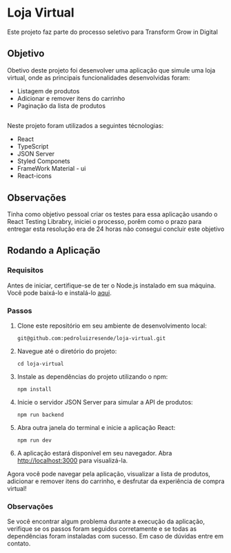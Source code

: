 # Loja Virtual

Este projeto faz parte do processo seletivo para Transform Grow in Digital

## Objetivo

Obetivo deste projeto foi desenvolver uma aplicação que simule uma loja virtual, onde as principais funcionalidades desenvolvidas foram: 
- Listagem de produtos
- Adicionar e remover itens do carrinho
- Paginação da lista de produtos

##
Neste projeto foram utilizados a seguintes técnologias: 
- React
- TypeScript
- JSON Server
- Styled Componets
- FrameWork Material - ui
- React-icons

## Observações

Tinha como objetivo pessoal criar os testes para essa aplicação usando o React Testing Librabry, iniciei o processo, porêm como o prazo para entregar esta resolução era de 24 horas não consegui concluir este objetivo


## Rodando a Aplicação

### Requisitos

Antes de iniciar, certifique-se de ter o Node.js instalado em sua máquina. Você pode baixá-lo e instalá-lo [aqui](https://nodejs.org/).

### Passos

1. Clone este repositório em seu ambiente de desenvolvimento local:

    ```
    git@github.com:pedroluizresende/loja-virtual.git
    ```

2. Navegue até o diretório do projeto:

    ```
    cd loja-virtual
    ```

3. Instale as dependências do projeto utilizando o npm:

    ```
    npm install
    ```

4. Inicie o servidor JSON Server para simular a API de produtos:

    ```
    npm run backend
    ```

5. Abra outra janela do terminal e inicie a aplicação React:

    ```
    npm run dev
    ```

6. A aplicação estará disponível em seu navegador. Abra [http://localhost:3000](http://localhost:3000) para visualizá-la.

Agora você pode navegar pela aplicação, visualizar a lista de produtos, adicionar e remover itens do carrinho, e desfrutar da experiência de compra virtual!

### Observações

Se você encontrar algum problema durante a execução da aplicação, verifique se os passos foram seguidos corretamente e se todas as dependências foram instaladas com sucesso. Em caso de dúvidas entre em contato.
